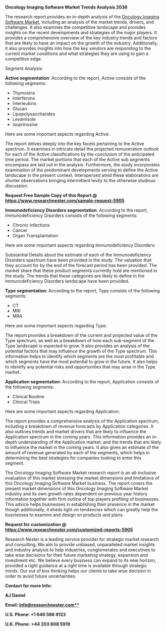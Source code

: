 ﻿**Oncology Imaging Software Market Trends Analysis 2036**

The research report provides an in-depth analysis of the [Oncology Imaging Software Market](https://www.researchnester.com/reports/oncology-imaging-software-market/5905), including an analysis of the market trends, drivers, and challenges. It also examines the competitive landscape and provides insights on the recent developments and strategies of the major players. It provides a comprehensive overview of the key industry trends and factors that are likely to have an impact on the growth of the industry. Additionally, it also provides insights into how the key vendors are responding to the current market conditions and what strategies they are using to gain a competitive edge.

Segment Analysis:

**Active segmentation**: According to the report, Active consists of the following segments: 

- Thymosins
- Interferons
- Interleukins
- Glucan
- Lipopolysaccharides
- Levamisole
- Isoprinosine 

Here are some important aspects regarding Active: 

The report delves deeply into the key facets pertaining to the Active spectrum. It examines in intricate detail the projected remuneration outlook for each of the Active classifications by the conclusion of the anticipated time period. The market portions that each of the Active sub segments encompass are laid out in the analysis. Furthermore, the study incorporates examination of the predominant developments serving to define the Active landscape in the present context. Interspersed amid these elaborations are shorter observations bringing intermittent levity to the otherwise studious discussion.

**Request Free Sample Copy of this Report @ <https://www.researchnester.com/sample-request-5905>** 

**Immunodeficiency Disorders segmentation**: According to the report, Immunodeficiency Disorders consists of the following segments: 

- Chronic infections
- Cancer
- Organ Transplantation 

Here are some important aspects regarding Immunodeficiency Disorders:

Substantial Details about the estimate of each of the Immunodeficiency Disorders spectrum have been provided in the study. The valuation that they account for by the end of the forecast period has been provided. The market share that these product segments currently hold are mentioned in the study. The trends that these categories are likely to define in the Immunodeficiency Disorders landscape have been provided.

**Type segmentation**: According to the report, Type consists of the following segments: 

- CT
- MRI
- MRA 

Here are some important aspects regarding Type:

The report provides a breakdown of the current and projected value of the Type spectrum, as well as a breakdown of how each sub-segment of the Type landscape is expected to grow. It also provides an analysis of the potential factors that may influence the growth of the Type spectrum. This information helps to identify which segments are the most profitable and which segments have the most potential to grow in the future. It also helps to identify any potential risks and opportunities that may arise in the Type market.

**Application segmentation**: According to the report, Application consists of the following segments: 

- Clinical Routine
- Clinical Trials 

Here are some important aspects regarding Application:

The report provides a comprehensive analysis of the Application spectrum, including a breakdown of revenue forecasts by Application categories. It also outlines trends and market drivers that are likely to influence the Application spectrum in the coming years. This information provides an in-depth understanding of the Application market, and the trends that are likely to influence the market in the coming years. It also gives an estimate of the amount of revenue generated by each of the segments, which helps in determining the best strategies for companies looking to enter this segment. 

The Oncology Imaging Software Market research report is an all-inclusive evaluation of this market stressing the market dimensions and limitations of this Oncology Imaging Software Market business. The report covers the present market dimensions of this Oncology Imaging Software Market industry and its own growth rates dependent on previous year history information together with firm outline of top players profiling of businesses. This advice helps businesses in establishing their presence in the market though additionally, it sheds light on tendencies which can greatly help the businesses to examine and design on products and plans.

**Request for customization @ <https://www.researchnester.com/customized-reports-5905>** 

Research Nester is a leading service provider for strategic market research and consulting. We aim to provide unbiased, unparalleled market insights and industry analysis to help industries, conglomerates and executives to take wise decisions for their future marketing strategy, expansion and investment etc. We believe every business can expand to its new horizon, provided a right guidance at a right time is available through strategic minds. Our out of box thinking helps our clients to take wise decision in order to avoid future uncertainties.

**Contact for more Info:**

**AJ Daniel**

**Email: [info@researchnester.com**](mailto:info@researchnester.com)**

**U.S. Phone: +1 646 586 9123** 

**U.K. Phone: +44 203 608 5919**
